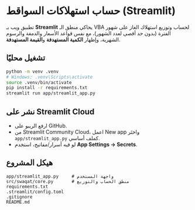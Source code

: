 # حساب استهلاكات السواقط (Streamlit)

تطبيق ويب بـ **Streamlit** يحاكي منطق الـ VBA لحساب وتوزيع استهلاك الغاز على شهور الفترة (بدون حد أقصى لعدد الشهور)،
مع نفس قواعد الأسعار والدمغة والرسوم الشهرية، وإظهار **الكمية المستهدفة** و**القيمة المستهدفة**.

## تشغيل محليًا
```bash
python -m venv .venv
# Windows: .venv\Scripts\activate
source .venv/bin/activate
pip install -r requirements.txt
streamlit run app/streamlit_app.py
```

## نشر على Streamlit Cloud
- ارفع الريبو على GitHub.
- من Streamlit Community Cloud، اعمل New app واختَر `app/streamlit_app.py` كملف أساسي.
- لو فيه أسرار/مفاتيح، استخدم **App Settings → Secrets**.

## هيكل المشروع
```
app/streamlit_app.py     # واجهة المستخدم
src/swaqat/core.py       # منطق الحساب والتوزيع
requirements.txt
.streamlit/config.toml
.gitignore
README.md
```
